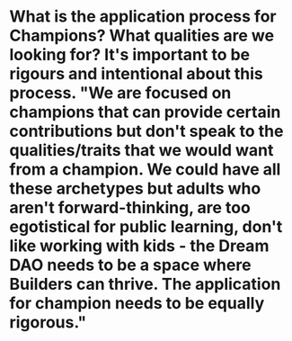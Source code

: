# What is the application process for Champions? What qualities are we looking for? It's important to be rigours and intentional about this process. "We are focused on champions that can provide certain contributions but don't speak to the qualities/traits that we would want from a champion. We could have all these archetypes but adults who aren't forward-thinking, are too egotistical for public learning, don't like working with kids - the Dream DAO needs to be a space where Builders can thrive. The application for champion needs to be equally rigorous."